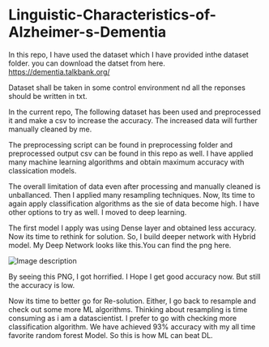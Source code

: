 # Linguistic-Characteristics-of-Alzheimer-s-Dementia

In this repo, I have used the dataset which I have provided inthe dataset folder. you can download the datset from here. https://dementia.talkbank.org/

Dataset shall be taken in some control environment nd all the reponses should be written in txt.

In the current repo, The following dataset has been used and preprocessed it and make a csv to increase the accuracy. 
The increased data will further manually cleaned by me.

The preprocessing script can be found in preprocessing folder and preprocessed output csv can be found in this repo as well.
I have applied many machine learning algorithms and obtain maximum accuracy with classication models.

The overall limitation of data even after processing and manually cleaned is unballanced.
Then I applied many resampling techniques.
Now, Its time to again apply classification algorithms as the sie of data become high. I have other options to try as well. I moved to deep learning.

The first model I apply was using Dense layer and obtained less accuracy.
Now its time to rethink for solution.
So, I build deeper network with Hybrid model. My Deep Network looks like this.You can find the png here.




![Image description](https://agora-file-storage-prod.s3-us-west-1.amazonaws.com/workplace/attachment/5247000078979398411?response-content-disposition=inline%3B%20filename%3D%22mBdel.png%22%3B%20filename%2A%3Dutf-8%27%27mBdel.png&X-Amz-Security-Token=AgoJb3JpZ2luX2VjEFwaCXVzLXdlc3QtMSJGMEQCIDjnryZ1bAp7FdG19a8lNq1p7Hkkdd2YDT%2FS0xjF1gNbAiBIamH%2B30ENxtgIRPDKccW6qLNGCgRgjAAr%2FQQUWMyw9yrjAwjV%2F%2F%2F%2F%2F%2F%2F%2F%2F%2F8BEAAaDDczOTkzOTE3MzgxOSIMbI6OOCLFrPPfGqtfKrcDofGtGWmCsdGfX0QMBtnccCeH8nuddXGqwvRFTYjQL5wIKZ4M0WHJ%2B89fGTVB%2B69RiAKYzWJ1FU7U%2Bmdv%2BaMLxYDWeC1jnO48q2rqVtrtCXY0QkhUNGac0VTG8%2F9MK2FgbiNap4LPxDmFXy7%2FQSb1%2BnSPhsuUO%2B7EXU10bNqhF9Pq%2F2v8JJRqxjyORFTlflbisQOhvaTfFY%2BTPYR0Ej2fWdDmh47kw0mIKYf0c81eU%2FPJkcIwJZFg1FPVfzdY%2FQOiXQPWUfunjFoxZhll2iW6dVJ3ayyFmTACKa5s1Zj4mHdni9k2qW%2Fb9J9YFy1R7Ybfy6bLqj8FoONyhWskqA05dO7ZeyrbO%2F7DEMnuJPWxYGZ47z9TKoVmlC8fNHG%2BuVb1mAfg718GUzJzSCgZDesL0iwXtHN0vOsz28SkB3DehOO8o485613vZnlvjSFlbWTI%2FeXzqIqBazJn0dta6qlcsF6BdnB6gRyaYe3o0GxbjY7gIc4laVP5PTsz3Ixo9lsRuUwiaPMQsrSa%2BGByaxYQK1izpjB3whBynYrZ047%2FDta5fRjAaPqQrcrrxbRIm8EJt%2FoORboVyTDCxZDqBTq1AcD83IbPTZZuB4voJ5hM0VeuuBl32EYrauRg13nedNIVO%2FZhlDsuRw8K5P3%2BpFByJAWPY22VB1%2FJ4To2KYnVTuZJ1wgF5EFLQ4kSwz%2B7R%2BmECHKQadCqbphgR5oKw%2F6qJx8OA42wnSKvDh1nEccFzUrGkuCNdYNM%2BWWjySjiCXaO7WFsfDrnlpNXqTH2w4wyGjw73%2FY%2FGr9Ecdn4e%2B0ZO%2F3Zdhrbvz4WgWH%2B9xbc%2B0y2AzClO5Y%3D&X-Amz-Algorithm=AWS4-HMAC-SHA256&X-Amz-Date=20190802T130540Z&X-Amz-SignedHeaders=host&X-Amz-Expires=599&X-Amz-Credential=ASIA2YR6PYW57Z6IZL7V%2F20190802%2Fus-west-1%2Fs3%2Faws4_request&X-Amz-Signature=bb35c80835947724a4977df5c9913d5574147da7479a53e0690cd806aebffdb8)



By seeing this PNG, I got horrified. I Hope I get good accuracy now. But still the accuracy is low.

Now its time to better go for Re-solution.
Either, I go back to resample and check out some more ML algorithms. Thinking about resampling is time consuming as i am a datascientist. I prefer to go with checking more classification algorithm. We have achieved 93% accuracy with my all time favorite random forest Model.
So this is how ML can beat DL.







